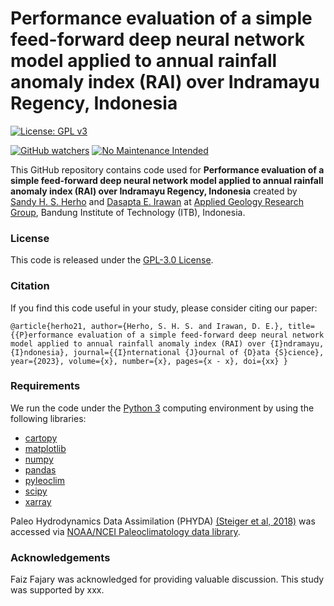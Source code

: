 # Performance evaluation of a simple feed-forward deep neural network model applied to annual rainfall anomaly index (RAI) over Indramayu Regency, Indonesia

[![License: GPL v3](https://img.shields.io/badge/License-GPLv3-blue.svg)](https://www.gnu.org/licenses/gpl-3.0)

[![GitHub watchers](https://img.shields.io/github/watchers/Naereen/StrapDown.js.svg?style=social&label=Watch&maxAge=2592000)](https://github.com/sandyherho/IndraAnnDeepEval/watchers)
[![No Maintenance Intended](http://unmaintained.tech/badge.svg)](http://unmaintained.tech/)


This GitHub repository contains code used for **Performance evaluation of a simple feed-forward deep neural network model applied to annual rainfall anomaly index (RAI) over Indramayu Regency, Indonesia** created by [Sandy H. S. Herho](https://scholar.google.com/citations?user=uYQgjxMAAAAJ&hl=id) and [Dasapta E. Irawan](https://scholar.google.com/citations?user=Myvc78MAAAAJ&hl=en) at [Applied Geology Research Group](https://itb.ac.id/applied-geology-research-group), Bandung Institute of Technology (ITB), Indonesia.

### License
This code is released under the [GPL-3.0 License](https://github.com/sandyherho/IndraAnnDeepEval/blob/main/LICENSE.txt).

### Citation
If you find this code useful in your study, please  consider citing our paper:


`
@article{herho21,
         author={Herho, S. H. S. and Irawan, D. E.},
         title={{P}erformance evaluation of a simple feed-forward deep neural network model applied to annual rainfall anomaly index (RAI) over {I}ndramayu, {I}ndonesia},
         journal={{I}nternational {J}ournal of {D}ata {S}cience},
         year={2023},
         volume={x},
         number={x},
         pages={x - x},
         doi={xx}
}
`

### Requirements

We run the code under the [Python 3](https://www.python.org/) computing environment by using the following libraries:

- [cartopy](https://scitools.org.uk/cartopy/docs/latest/)
- [matplotlib](https://matplotlib.org/)
- [numpy](https://numpy.org/)
- [pandas](https://pandas.pydata.org/)
- [pyleoclim](https://pyleoclim-util.readthedocs.io/)
- [scipy](https://scipy.org/)
- [xarray](https://docs.xarray.dev/en/)

Paleo Hydrodynamics Data Assimilation (PHYDA) [(Steiger et al, 2018)](https://www.nature.com/articles/sdata201886) was accessed via [NOAA/NCEI Paleoclimatology data library](https://www.ncei.noaa.gov/access/paleo-search/study/24230).

### Acknowledgements

Faiz Fajary was acknowledged for providing valuable discussion. This study was supported by xxx.
